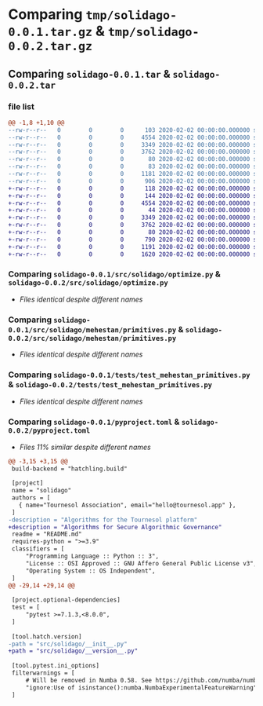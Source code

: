 # Comparing `tmp/solidago-0.0.1.tar.gz` & `tmp/solidago-0.0.2.tar.gz`

## Comparing `solidago-0.0.1.tar` & `solidago-0.0.2.tar`

### file list

```diff
@@ -1,8 +1,10 @@
--rw-r--r--   0        0        0      103 2020-02-02 00:00:00.000000 solidago-0.0.1/src/solidago/__init__.py
--rw-r--r--   0        0        0     4554 2020-02-02 00:00:00.000000 solidago-0.0.1/src/solidago/optimize.py
--rw-r--r--   0        0        0     3349 2020-02-02 00:00:00.000000 solidago-0.0.1/src/solidago/mehestan/primitives.py
--rw-r--r--   0        0        0     3762 2020-02-02 00:00:00.000000 solidago-0.0.1/tests/test_mehestan_primitives.py
--rw-r--r--   0        0        0       80 2020-02-02 00:00:00.000000 solidago-0.0.1/.gitignore
--rw-r--r--   0        0        0       83 2020-02-02 00:00:00.000000 solidago-0.0.1/README.md
--rw-r--r--   0        0        0     1181 2020-02-02 00:00:00.000000 solidago-0.0.1/pyproject.toml
--rw-r--r--   0        0        0      906 2020-02-02 00:00:00.000000 solidago-0.0.1/PKG-INFO
+-rw-r--r--   0        0        0      118 2020-02-02 00:00:00.000000 solidago-0.0.2/src/solidago/__init__.py
+-rw-r--r--   0        0        0      144 2020-02-02 00:00:00.000000 solidago-0.0.2/src/solidago/__version__.py
+-rw-r--r--   0        0        0     4554 2020-02-02 00:00:00.000000 solidago-0.0.2/src/solidago/optimize.py
+-rw-r--r--   0        0        0       44 2020-02-02 00:00:00.000000 solidago-0.0.2/src/solidago/mehestan/__init__.py
+-rw-r--r--   0        0        0     3349 2020-02-02 00:00:00.000000 solidago-0.0.2/src/solidago/mehestan/primitives.py
+-rw-r--r--   0        0        0     3762 2020-02-02 00:00:00.000000 solidago-0.0.2/tests/test_mehestan_primitives.py
+-rw-r--r--   0        0        0       80 2020-02-02 00:00:00.000000 solidago-0.0.2/.gitignore
+-rw-r--r--   0        0        0      790 2020-02-02 00:00:00.000000 solidago-0.0.2/README.md
+-rw-r--r--   0        0        0     1191 2020-02-02 00:00:00.000000 solidago-0.0.2/pyproject.toml
+-rw-r--r--   0        0        0     1620 2020-02-02 00:00:00.000000 solidago-0.0.2/PKG-INFO
```

### Comparing `solidago-0.0.1/src/solidago/optimize.py` & `solidago-0.0.2/src/solidago/optimize.py`

 * *Files identical despite different names*

### Comparing `solidago-0.0.1/src/solidago/mehestan/primitives.py` & `solidago-0.0.2/src/solidago/mehestan/primitives.py`

 * *Files identical despite different names*

### Comparing `solidago-0.0.1/tests/test_mehestan_primitives.py` & `solidago-0.0.2/tests/test_mehestan_primitives.py`

 * *Files identical despite different names*

### Comparing `solidago-0.0.1/pyproject.toml` & `solidago-0.0.2/pyproject.toml`

 * *Files 11% similar despite different names*

```diff
@@ -3,15 +3,15 @@
 build-backend = "hatchling.build"
 
 [project]
 name = "solidago"
 authors = [
   { name="Tournesol Association", email="hello@tournesol.app" },
 ]
-description = "Algorithms for the Tournesol platform"
+description = "Algorithms for Secure Algorithmic Governance"
 readme = "README.md"
 requires-python = ">=3.9"
 classifiers = [
     "Programming Language :: Python :: 3",
     "License :: OSI Approved :: GNU Affero General Public License v3",
     "Operating System :: OS Independent",
 ]
@@ -29,14 +29,14 @@
 
 [project.optional-dependencies]
 test = [
     "pytest >=7.1.3,<8.0.0",
 ]
 
 [tool.hatch.version]
-path = "src/solidago/__init__.py"
+path = "src/solidago/__version__.py"
 
 [tool.pytest.ini_options]
 filterwarnings = [
     # Will be removed in Numba 0.58. See https://github.com/numba/numba/issues/8936
     "ignore:Use of isinstance():numba.NumbaExperimentalFeatureWarning",
 ]
```

